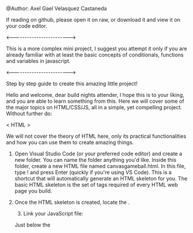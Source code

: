 @Author: Axel Gael Velasquez Castaneda

If reading on github, please open it on raw, or download it and view it on your code editor.

<------------------------>

This is a more complex mini project, I suggest you attempt it only if you are already familiar with at least the basic concepts of conditionals, functions and variables in javascript. 

<------------------------>

Step by step guide to create this amazing little project!

Hello and welcome, dear build nights attender, I hope this is to your liking, and you are able to learn something from this. Here we will cover some of the major topics on HTML/CSS/JS, all in a simple, yet compelling project. Without further do: 

< HTML >

We will not cover the theory of HTML here, only its practical functionalities and how you can use them to create amazing things.

1. Open Visual Studio Code (or your preferred code editor) and create a new folder. You can name the folder anything you'd like. Inside this folder, 
create a new HTML file named canvasgameball.html. In this file, type ! and press Enter (quickly if you're using VS Code). This is a shortcut that will automatically
generate an HTML skeleton for you. The basic HTML skeleton is the set of tags required of every HTML web page you build.

2. Once the HTML skeleton is created, locate the <title> tag in the <head> section and change its content
to your desired page title. For example:
<title>Canvas game ball</title>.

3. Link your JavaScript file:

Just below the <title> tag, create a <script> tag.
Inside the <script> tag, use the src attribute to link the JavaScript file, like so:
<script src="canvasgameball.js"></script>.
The src attribute connects your HTML (visual elements) to the functionality defined in the JavaScript file.
Javascript files help you to specify new functionalities and features for your webpage that can't be directly added using HTML. 
An attribute is a keyword within an element that can adjust its behaviour.

4. Link your CSS file:

Right below the <script> tag, create a <link> tag to connect the CSS stylesheet.
The <link> tag should include the rel and href attributes, like this:
<link rel="stylesheet" href="canvasgameball.css"/>.
This will apply the styles defined in your CSS file to the HTML structure.
CSS describes how HTML elements are to be displayed on screen, paper, or in other media.
CSS saves a lot of work. It can control the layout of multiple web pages all at once

5. In the same folder, create two additional files:

canvasgameball.css (for styling your webpage).
canvasgameball.js (for adding functionality to your to-do list).

6. Add a page title to the body:

Inside the <body> section, at the very top, just below your <body> tag, create a <h1></h1> tag.
This will serve as your page title. For example:
<h1>Canvas game ball</h1>.
Note: h1 is the largest heading. If you want smaller headings, you can use h2 to h6. Only one h1 should be used per page, 
as it indicates that this is your main title.

7. Add some instructions 

Just below your <h1></h1> tag, you can create a <p></p> tag. That says Controls: Use WASD to move.

8. Create a container for your canvas list:

Add a <div> element below the p tag.
A <div> is a structural element used to group or organize content on a webpage. It doesn’t have built-in functionality but serves as a container.
Assign the class="canvasContainer" attribute to this <div> for styling purposes. Class is an attribute that every element has,
it provides a unique identifier to the element, so that it can be "selected" by other functions on our program.

9. Create your canvas:

Inside your previously created container, write:
<canvas width="600" height="600" id="canvas" style="border: solid;"></canvas> This will create a canvas of 600px X 600px on your screen, which you will use to draw on.

10. Adding the functionality of the canvas

Go back to your <body> tag. Inside you body tag, you will write the following attribute: onload = "init()", this is going to call the init function, 
thus providing functionality to your canvas game, as of now, it is just an empty shell.

And you are finished with the html portion!

< JS >

1. Declare and Initialize Variables

Declare Your Variables
Variables are like containers where you store information. You need two basic variables:

canvas: Refers to the <canvas> element in the HTML file.
ctx: Refers to the “drawing tool” used to draw on the canvas.
Also, define an object called ball that holds details about the ball, such as its position, size, and speed.

Add the following code at the top of your JavaScript file (canvasgameball.js):

let canvas = null; 
let ctx = null; 

The x is the initial position of the ball, along with the y. The radius is 15 and the color will be red, the ball's speed is 5, which is the amount of pixels it will move per click.
let ball = {
    x: 300, 
    y: 300,
    radius: 15,
    color: "red", 
    speed: 5 
};

2. Initialize the Game
To start the game, we need to:

Link the canvas variable to the <canvas> element in your HTML.
Set up the ctx (the drawing tool).
Draw the ball on the canvas for the first time.
Start listening for key presses to move the ball.
Here’s the function to initialize everything:

function init() {
    canvas = document.getElementById("canvas"); // Connect to the canvas element.
    ctx = canvas.getContext("2d"); // Set up the drawing tool.
    drawBall(); // Draw the ball on the canvas.
    // Listen for key presses (e.g., w, a, s, d)
    document.addEventListener("keydown", moveBall);
}

3. Draw the Ball

The drawBall() function will handle drawing the ball on the canvas. Here’s what it does:

Clear the canvas: This prevents the ball from leaving a trail.
Draw the ball: Use the ball’s position, size, and color to draw a circle.
Add this function to your file:

function drawBall() {
    ctx.clearRect(0, 0, canvas.width, canvas.height); // Clear the canvas.

 ctx.beginPath(); // Start drawing.
ctx.arc(ball.x, ball.y, ball.radius, 0, Math.PI * 2); // Draw the circle.
    ctx.fillStyle = ball.color; // Set the ball color.
    ctx.fill(); // Fill the circle with color.
    ctx.closePath(); // Finish drawing.
}

4. Move the Ball
Now we’ll write the moveBall() function, which makes the ball move when you press a key:

Detect which key is pressed (w, a, s, or d).
Adjust the ball’s position:
"w" (up): Decrease the vertical position (y).
"s" (down): Increase the vertical position (y).
"a" (left): Decrease the horizontal position (x).
"d" (right): Increase the horizontal position (x).

function moveBall(e) {
    switch (e.key) {
        case "w": // Move up.
            ball.y -= ball.speed;
            break;
        case "s": // Move down.
            ball.y += ball.speed;
            break;
        case "a": // Move left.
            ball.x -= ball.speed;
            break;
        case "d": // Move right.
            ball.x += ball.speed;
            break;
    }

    Keep the ball inside the canvas.
    if (ball.x - ball.radius < 0) {
        ball.x = ball.radius; // Prevent it from going too far left.
    }

    if (ball.x + ball.radius > canvas.width) {
        ball.x = canvas.width - ball.radius; // Prevent it from going too far right.
    }

    if (ball.y - ball.radius < 0) {
        ball.y = ball.radius; // Prevent it from going too far up.
    }

    if (ball.y + ball.radius > canvas.height) {
        ball.y = canvas.height - ball.radius; // Prevent it from going too far down.
    }

    drawBall(); // Redraw the ball in its new position.
}

Challenges:

-- Add css on the canvasgameball.css file to make it look good. --
-- Make it so that everytime the ball hits a boundary, it changes its color. --
